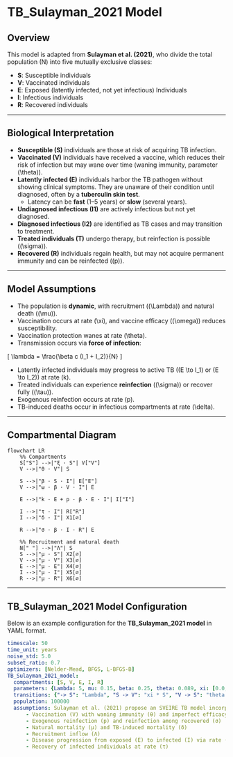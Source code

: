 # TB_Sulayman_2021 Model

## Overview  

This model is adapted from **Sulayman et al. (2021)**, who divide the total population \(N\) into five mutually exclusive classes:

- **S**: Susceptible individuals  
- **V**: Vaccinated individuals  
- **E**: Exposed (latently infected, not yet infectious) Individuals
- **I**: Infectious individuals 
- **R**: Recovered individuals  

---

## Biological Interpretation

- **Susceptible (S)** individuals are those at risk of acquiring TB infection.  
- **Vaccinated (V)** individuals have received a vaccine, which reduces their risk of infection but may wane over time (waning immunity, parameter \(\theta\)).  
- **Latently infected (E)** individuals harbor the TB pathogen without showing clinical symptoms. They are unaware of their condition until diagnosed, often by a **tuberculin skin test**.  
  - Latency can be **fast** (1–5 years) or **slow** (several years).  
- **Undiagnosed infectious (I1)** are actively infectious but not yet diagnosed.  
- **Diagnosed infectious (I2)** are identified as TB cases and may transition to treatment.  
- **Treated individuals (T)** undergo therapy, but reinfection is possible (\(\sigma\)).  
- **Recovered (R)** individuals regain health, but may not acquire permanent immunity and can be reinfected (\(p\)).  

---

## Model Assumptions

- The population is **dynamic**, with recruitment (\(\Lambda\)) and natural death (\(\mu\)).  
- Vaccination occurs at rate \(\xi\), and vaccine efficacy (\(\omega\)) reduces susceptibility.  
- Vaccination protection wanes at rate \(\theta\).  
- Transmission occurs via **force of infection**:

\[
\lambda = \frac{\beta c (I_1 + I_2)}{N}
\]

- Latently infected individuals may progress to active TB (\(E \to I_1\) or \(E \to I_2\)) at rate \(k\).  
- Treated individuals can experience **reinfection** (\(\sigma\)) or recover fully (\(\tau\)).  
- Exogenous reinfection occurs at rate \(p\).  
- TB-induced deaths occur in infectious compartments at rate \(\delta\).  

---

## Compartmental Diagram

```mermaid
flowchart LR
    %% Compartments
    S["S"] -->|"ξ · S"| V["V"]
    V -->|"θ · V"| S

    S -->|"β · S · I"| E["E"]
    V -->|"ω · β · V · I"| E

    E -->|"k · E + p · β · E · I"| I["I"]

    I -->|"τ · I"| R["R"]
    I -->|"δ · I"| X1[∅]

    R -->|"σ · β · I · R"| E

    %% Recruitment and natural death
    N[" "] -->|"Λ"| S
    S -->|"μ · S"| X2[∅]
    V -->|"μ · V"| X3[∅]
    E -->|"μ · E"| X4[∅]
    I -->|"μ · I"| X5[∅]
    R -->|"μ · R"| X6[∅]

```


---

## TB_Sulayman_2021 Model Configuration

Below is an example configuration for the **TB_Sulayman_2021 model** in YAML format.

```yaml
timescale: 50
time_unit: years
noise_std: 5.0
subset_ratio: 0.7
optimizers: [Nelder-Mead, BFGS, L-BFGS-B]
TB_Sulayman_2021_model:   
  compartments: [S, V, E, I, R]
  parameters: {Lambda: 5, mu: 0.15, beta: 0.25, theta: 0.089, xi: [0.0, 0.1, 0.98, 0.95], omega: [0.0, 1.0], k: 0.02, tau: [1.5, 3.5], delta: 0.12, sigma: [0.0, 1.0], p: [0.0, 1.0]}
  transitions: {"-> S": "Lambda", "S -> V": "xi * S", "V -> S": "theta * V", "S -> E": "beta * S * I", "V -> E": "omega * betaa * V * I", "E -> I": "k * E + p * beta * E * I", "I -> R": "tau * I", "I ->": "(mu + delta) * I", "S ->": "mu * S", "V ->": "mu * V", "E ->": "mu * E", "I ->": "mu * I", "R ->": "mu * R", "R -> E": "sigma * beta * I * R"}
  population: 100000
  assumptions: Sulayman et al. (2021) propose an SVEIRE TB model incorporating:
      - Vaccination (V) with waning immunity (θ) and imperfect efficacy (ω)
      - Exogenous reinfection (p) and reinfection among recovered (σ)
      - Natural mortality (μ) and TB-induced mortality (δ)
      - Recruitment inflow (Λ)
      - Disease progression from exposed (E) to infected (I) via rate (k)
      - Recovery of infected individuals at rate (τ)
```